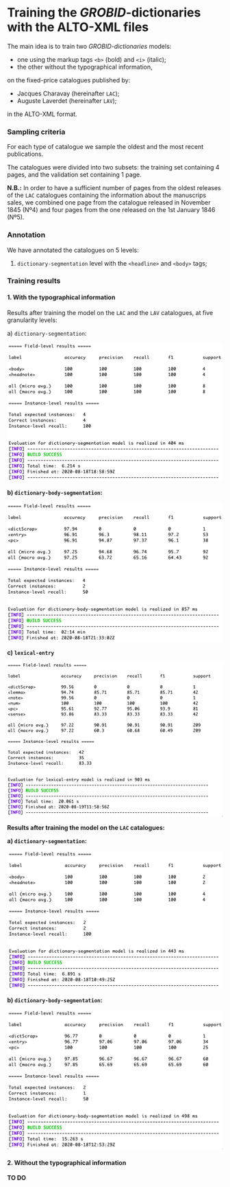 # Training the *GROBID*-dictionaries with the ALTO-XML files

The main idea is to train two _GROBID-dictionaries_ models:

* one using the markup tags `<b>` (bold) and `<i>` (italic);
* the other without the typographical information,

on the fixed-price catalogues published by:

* Jacques Charavay (hereinafter `LAC`);
* Auguste Laverdet (hereinafter `LAV`);

in the ALTO-XML format.

### Sampling criteria

For each type of catalogue we sample the oldest and the most recent publications.

The catalogues were divided into two subsets: the training set containing 4 pages, and the validation set containing 1 page.

**N.B.:** In order to have a sufficient number of pages from the oldest releases of the `LAC` catalogues containing the information about the manuscrips sales, we combined one page from the catalogue released in November 1845 (Nº4) and four pages from the one released on the 1st January 1846 (Nº5).   

### Annotation 

We have annotated the catalogues on 5 levels:

1. `dictionary-segmentation` level with the `<headline>` and `<body>` tags;

### Training results

#### 1. With the typographical information

Results after training the model on the `LAC` and the `LAV` catalogues, at five granularity levels:

a) `dictionary-segmentation`:

 ![LAC_LAV_dictionary-segmentation](img/LAC_LAV_dictionary-segmentation.jpg)

<b>

b) `dictionary-body-segmentation`:

![LAC_LAV_dictionary-body-segmentation](img/LAC_LAV_dictionary-body-segmentation.jpg)

<b>

c) `lexical-entry`

![LAC_LAV_lexical-entry](img/LAC_LAV_lexical-entry.jpg)



Results after training the model on the `LAC` catalogues:

a) `dictionary-segmentation`:

![LAC_dictionary-segmentation](img/LAC_dictionary-segmentation.jpg)

b) `dictionary-body-segmentation`:

![LAC_dictionary-body-segmentation](img/LAC_dictionary-body-segmentation.jpg)

#### 2. Without the typographical information

TO DO
